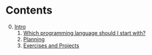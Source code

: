 # Contents
0. [Intro](https://github.com/shuoros/software-engineering-101/tree/main/syllabus/EN/0.Intro/README.md)
   1. [Which programming language should I start with?](https://github.com/shuoros/software-engineering-101/tree/main/syllabus/EN/0.Intro/README.md#which-programming-language-should-I-start-with)
   2. [Planning](https://github.com/shuoros/software-engineering-101/tree/main/syllabus/EN/0.Intro/README.md#planning)
   3. [Exercises and Projects](https://github.com/shuoros/software-engineering-101/tree/main/syllabus/EN/0.Intro/README.md#exercises-and-projects)

